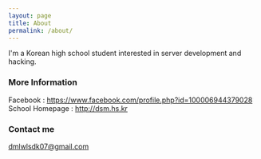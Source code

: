 ```yaml
---
layout: page
title: About
permalink: /about/
---
```


I'm a Korean high school student interested in server development and hacking.

### More Information

Facebook : https://www.facebook.com/profile.php?id=100006944379028
School Homepage : http://dsm.hs.kr

### Contact me

[dmlwlsdk07@gmail.com](mailto:email@domain.com)
